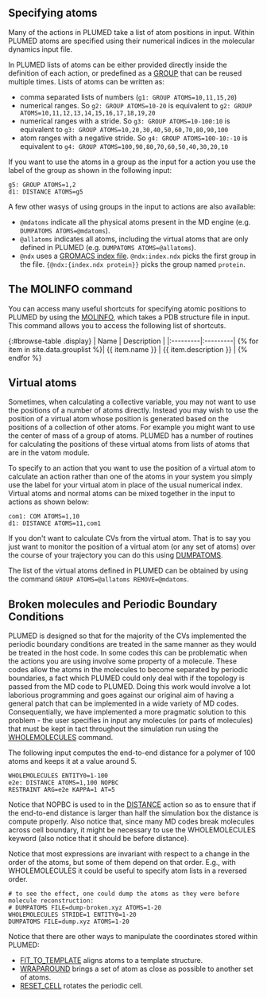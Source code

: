 Specifying atoms
-----------------

Many of the actions in PLUMED take a list of atom positions in input.  Within PLUMED
atoms are specified using their numerical indices in the molecular dynamics input file.

In PLUMED lists of atoms can be either provided directly inside the definition of each action, or
predefined as a [GROUP](GROUP.md) that can be reused multiple times. Lists of atoms can be written as:

- comma separated lists of numbers (`g1: GROUP ATOMS=10,11,15,20`)
- numerical ranges.  So `g2: GROUP ATOMS=10-20` is equivalent to `g2: GROUP ATOMS=10,11,12,13,14,15,16,17,18,19,20`
- numerical ranges with a stride. So `g3: GROUP ATOMS=10-100:10` is equivalent to `g3: GROUP ATOMS=10,20,30,40,50,60,70,80,90,100`
- atom ranges with a negative stride. So `g4: GROUP ATOMS=100-10:-10` is equivalent to `g4: GROUP ATOMS=100,90,80,70,60,50,40,30,20,10`

If you want to use the atoms in a group as the input for a action you use the label of the group as shown in the following input:

```plumed
g5: GROUP ATOMS=1,2
d1: DISTANCE ATOMS=g5
```

A few other wasys of using groups in the input to actions are also available:

- `@mdatoms` indicate all the physical atoms present in the MD engine (e.g. `DUMPATOMS ATOMS=@mdatoms`).
- `@allatoms` indicates all atoms, including the virtual atoms that are only defined in PLUMED (e.g. `DUMPATOMS ATOMS=@allatoms`).
- `@ndx` uses a [GROMACS index file](https://manual.gromacs.org/archive/5.0.2/online/ndx.html). `@ndx:index.ndx` picks the first group in the file. `{@ndx:{index.ndx protein}}` picks
   the group named `protein`.

## The MOLINFO command

You can access many useful shortcuts for specifying atomic positions to PLUMED by using the [MOLINFO](MOLINFO.md), which takes 
a PDB structure file in input. This command allows you to access the following list of shortcuts.

{:#browse-table .display}
| Name | Description |
|:---------|:---------|
{% for item in site.data.grouplist %}| {{ item.name }} | {{ item.description }} |
{% endfor %}

## Virtual atoms 

Sometimes, when calculating a collective variable, you may not want to use the positions of a number of atoms directly. Instead
 you may wish to use the position of a virtual atom whose position is generated based on the positions of a collection
of other atoms.  For example you might want to use the center of mass of a group of atoms. PLUMED has a number of routines
for calculating the positions of these virtual atoms from lists of atoms that are in the vatom module.

To specify to an action that you want to use the position of a virtual atom to calculate an action rather than one of the atoms
in your system you simply use the label for your virtual atom in place of the usual numerical index. Virtual
atoms and normal atoms can be mixed together in the input to actions as shown below:

```plumed
com1: COM ATOMS=1,10 
d1: DISTANCE ATOMS=11,com1
```

If you don't want to calculate CVs from the virtual atom.  That is to say you just want to monitor the position of a virtual atom
(or any set of atoms) over the course of your trajectory you can do this using [DUMPATOMS](DUMPATOMS.md).

The list of the virtual atoms defined in PLUMED can be obtained by using the command `GROUP ATOMS=@allatoms REMOVE=@mdatoms`.

## Broken molecules and Periodic Boundary Conditions

PLUMED is designed so that for the majority of the CVs implemented the periodic boundary conditions are treated
in the same manner as they would be treated in the host code.  In some codes this can be problematic when the actions 
you are using involve some property of a molecule.  These codes allow the atoms in the molecules to become separated by
periodic boundaries, a fact which PLUMED could only deal with if the topology is passed from the MD code to PLUMED.  Doing this
work would involve a lot laborious programming and goes against our original aim of having a general patch that can be implemented
in a wide variety of MD codes.  Consequentially, we have implemented a more pragmatic solution to this problem - the user specifies
in input any molecules (or parts of molecules) that must be kept in tact throughout the simulation run using the [WHOLEMOLECULES](WHOLEMOLECULES.md) command.

The following input computes the end-to-end distance for a polymer of 100 atoms and keeps it at a value around 5.

```plumed
WHOLEMOLECULES ENTITY0=1-100
e2e: DISTANCE ATOMS=1,100 NOPBC
RESTRAINT ARG=e2e KAPPA=1 AT=5
```

Notice that NOPBC is used to in the [DISTANCE](DISTANCE.md) action so as to ensure that if the end-to-end distance is larger than half the simulation box the distance
is compute properly. Also notice that, since many MD codes break molecules across cell boundary, it might be necessary to use the
WHOLEMOLECULES keyword (also notice that it should be before distance).

Notice that most expressions are invariant with respect to a change in the order of the atoms,
but some of them depend on that order. E.g., with WHOLEMOLECULES it could be useful to
specify atom lists in a reversed order.

```plumed
# to see the effect, one could dump the atoms as they were before molecule reconstruction:
# DUMPATOMS FILE=dump-broken.xyz ATOMS=1-20
WHOLEMOLECULES STRIDE=1 ENTITY0=1-20
DUMPATOMS FILE=dump.xyz ATOMS=1-20
```

Notice that there are other ways to manipulate the coordinates stored within PLUMED:

- [FIT_TO_TEMPLATE](FIT_TO_TEMPLATE.md) aligns atoms to a template structure.
- [WRAPAROUND](WRAPAROUND.md) brings a set of atom as close as possible to another set of atoms.
- [RESET_CELL](RESET_CELL.md) rotates the periodic cell.

<script>
$(document).ready(function() {
var table = $('#browse-table').DataTable({
  "dom": '<"search"f><"top"il>rt<"bottom"Bp><"clear">',
  language: { search: '', searchPlaceholder: "Search project..." },
  buttons: [
        'copy', 'excel', 'pdf'
  ],
  "order": [[ 0, "desc" ]]
  });
$('#browse-table-searchbar').keyup(function () {
  table.search( this.value ).draw();
  });
  hu = window.location.search.substring(1);
  searchfor = hu.split("=");
  if( searchfor[0]=="search" ) {
      table.search( searchfor[1] ).draw();
  }
});
</script>
